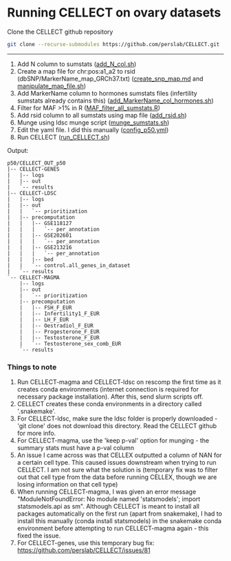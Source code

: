 # Running CELLECT on ovary datasets

Clone the CELLECT github repository
``` bash
git clone --recurse-submodules https://github.com/perslab/CELLECT.git
```
---
1. Add N column to sumstats ([add_N_col.sh](https://github.com/melparker101/p50/blob/main/CELLECT/add_N_col.sh))
2. Create a map file for chr:pos:a1_a2 to rsid (dbSNP/MarkerName_map_GRCh37.txt) ([create_snp_map.md](https://github.com/melparker101/p50/blob/main/CELLECT/create_snp_map.md) and [manipulate_map_file.sh](https://github.com/melparker101/p50/blob/main/CELLECT/manipulate_map_file.sh))
2. Add MarkerName column to hormones sumstats files (infertility sumstats already contains this) ([add_MarkerName_col_hormones.sh](https://github.com/melparker101/p50/blob/main/CELLECT/add_MarkerName_col_hormones.sh))
3. Filter for MAF >1% in R ([MAF_filter_all_sumstats.R](https://github.com/melparker101/p50/blob/main/CELLECT/MAF_filter_all_sumstats.R))
4. Add rsid column to all sumstats using map file ([add_rsid.sh](https://github.com/melparker101/p50/blob/main/CELLECT/add_rsid.sh))
5. Munge using ldsc munge script ([munge_sumstats.sh](https://github.com/melparker101/p50/blob/main/CELLECT/munge_sumstats.sh))
6. Edit the yaml file. I did this manually ([config_p50.yml](https://github.com/melparker101/p50/blob/main/CELLECT/config_p50.yml))
7. Run CELLECT ([run_CELLECT.sh](https://github.com/melparker101/p50/blob/main/CELLECT/run_CELLECT.sh))

Output:
``` text
p50/CELLECT_OUT_p50
|-- CELLECT-GENES
|   |-- logs
|   |-- out
|   `-- results
|-- CELLECT-LDSC
|   |-- logs
|   |-- out
|   |   `-- prioritization
|   |-- precomputation
|   |   |-- GSE118127
|   |   |   `-- per_annotation
|   |   |-- GSE202601
|   |   |   `-- per_annotation
|   |   |-- GSE213216
|   |   |   `-- per_annotation
|   |   |-- bed
|   |   `-- control.all_genes_in_dataset
|   `-- results
`-- CELLECT-MAGMA
    |-- logs
    |-- out
    |   `-- prioritization
    |-- precomputation
    |   |-- FSH_F_EUR
    |   |-- Infertility1_F_EUR
    |   |-- LH_F_EUR
    |   |-- Oestradiol_F_EUR
    |   |-- Progesterone_F_EUR
    |   |-- Testosterone_F_EUR
    |   `-- Testosterone_sex_comb_EUR
    `-- results
```

### Things to note
1. Run CELLECT-magma and CELLECT-ldsc on rescomp the first time as it creates conda environments (internet connection is required for necessary package installation). After this, send slurm scripts off.
2. CELLECT creates these conda environments in a directory called '.snakemake'.
3. For CELLECT-ldsc, make sure the ldsc folder is properly downloaded - 'git clone' does not download this directory. Read the CELLECT github for more info.
4. For CELLECT-magma, use the 'keep p-val' option for munging - the summary stats must have a p-val column
5. An issue I came across was that CELLEX outputted a column of NAN for a certain cell type. This caused issues downstream when trying to run CELLECT. I am not sure what the solution is (temporary fix was to filter out that cell type from the data before running CELLEX, though we are losing information on that cell type)
6. When running CELLECT-magma, I was given an error message "ModuleNotFoundError: No module named 'statsmodels'; import statsmodels.api as sm". Although CELLECT is meant to install all packages automatically on the first run (apart from snakemake), I had to install this manually (conda install statsmodels) in the snakemake conda environment before attempting to run CELLECT-magma again - this fixed the issue.
7. For CELLECT-genes, use this temporary bug fix: https://github.com/perslab/CELLECT/issues/81

